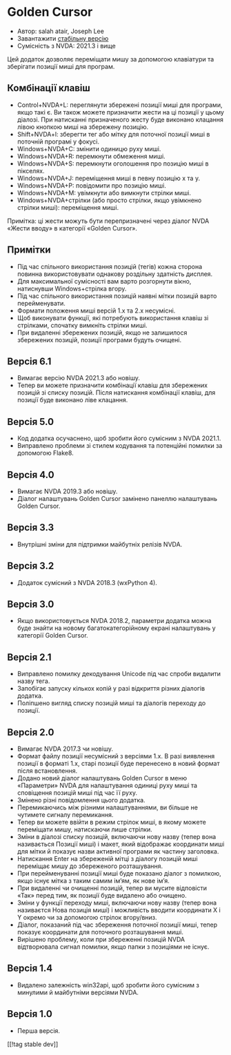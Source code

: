 # Golden Cursor #

* Автор: salah atair, Joseph Lee
* Завантажити [стабільну версію][1]
* Сумісність з NVDA: 2021.3 і вище

Цей додаток дозволяє переміщати мишу за допомогою клавіатури та зберігати
позиції миші для програм.

## Комбінації клавіш

* Control+NVDA+L: переглянути збережені позиції миші для програми, якщо такі
  є. Ви також можете призначити жести на ці позиції у цьому діалозі. При
  натисканні призначеного жесту буде виконано клацання лівою кнопкою миші на
  збережену позицію.
* Shift+NVDA+l: зберегти тег або мітку для поточної позиції миші в поточній
  програмі у фокусі.
* Windows+NVDA+C: змінити одиницю руху миші.
* Windows+NVDA+R: перемкнути обмеження миші.
* Windows+NVDA+S: перемкнути оголошення про позицію миші в пікселях.
* Windows+NVDA+J: переміщення миші в певну позицію x та y.
* Windows+NVDA+P: повідомити про позицію миші.
* Windows+NVDA+M: увімкнути або вимкнути стрілки миші.
* Windows+NVDA+стрілки (або просто стрілки, якщо увімкнено стрілки миші):
  переміщення миші.

Примітка: ці жести можуть бути перепризначені через діалог NVDA «Жести
вводу» в категорії «Golden Cursor».

## Примітки

* Під час спільного використання позицій (тегів) кожна сторона повинна
  використовувати однакову роздільну здатність дисплея.
* Для максимальної сумісності вам варто розгорнути вікно, натиснувши
  Windows+стрілка вгору.
* Під час спільного використання позицій наявні мітки позицій варто
  перейменувати.
* Формати положення миші версій 1.x та 2.x несумісні.
* Щоб виконувати функції, які потребують використання клавіш зі стрілками,
  спочатку вимкніть стрілки миші.
* При видаленні збережених позицій, якщо не залишилося збережених позицій,
  позиції програми будуть очищені.

## Версія 6.1

* Вимагає версію NVDA 2021.3 або новішу.
* Тепер ви можете призначити комбінації клавіш для збережених позицій зі
  списку позицій. Після натискання комбінації клавіш, для позиції буде
  виконано ліве клацання.

## Версія 5.0

* Код додатка осучаснено, щоб зробити його сумісним з NVDA 2021.1.
* Виправлено проблеми зі стилем кодування та потенційні помилки за допомогою
  Flake8.

## Версія 4.0

* Вимагає NVDA 2019.3 або новішу.
* Діалог налаштувань Golden Cursor замінено панеллю налаштувань Golden
  Cursor.

## Версія 3.3

* Внутрішні зміни для підтримки майбутніх релізів NVDA.

## Версія 3.2

* Додаток сумісний з NVDA 2018.3 (wxPython 4).

## Версія 3.0

* Якщо використовується NVDA 2018.2, параметри додатка можна буде знайти на
  новому багатокатегорійному екрані налаштувань у категорії Golden Cursor.

## Версія 2.1

* Виправлено помилку декодування Unicode під час спроби видалити назву тега.
* Запобігає запуску кількох копій у разі відкриття різних діалогів додатка.
* Поліпшено вигляд списку позицій миші та діалогів переходу до позиції.

## Версія 2.0

* Вимагає NVDA 2017.3 чи новішу.
* Формат файлу позиції несумісний з версіями 1.x. В разі виявлення позиції в
  форматі 1.x, старі позиції буде перенесено в новий формат після
  встановлення.
* Додано новий діалог налаштувань Golden Cursor в меню «Параметри» NVDA для
  налаштування одиниці руху миші та сповіщення позицій миші під час її руху.
* Змінено різні повідомлення цього додатка.
* Перемикаючись між різними налаштуваннями, ви більше не чутимете сигналу
  перемикання.
* Тепер ви можете ввійти в режим стрілок миші, в якому можете переміщати
  мишу, натискаючи лише стрілки.
* Зміни в діалозі списку позицій, включаючи нову назву (тепер вона
  називається Позиції миші) і макет, який відображає координати миші для
  мітки й показує назви активної програми як частину заголовка.
* Натискання Enter на збереженій мітці з діалогу позицій миші переміщає мишу
  до збереженого розташування.
* При перейменуванні позиції миші буде показано діалог з помилкою, якщо
  існує мітка з таким самим ім’ям, як нове ім’я.
* При видаленні чи очищенні позицій, тепер ви мусите відповісти «Так» перед
  тим, як позиції буде видалено або очищено.
* Зміни у функції переходу миші, включаючи нову назву (тепер вона називаєтся
  Нова позиція миші) і можливість вводити координати X і Y окремо чи за
  допомогою стрілок вгору/вниз.
* Діалог, показаний під час збереження поточної позиції миші, тепер показує
  координати для поточного розташування миші.
* Вирішено проблему, коли при збереженні позицій NVDA відтворювала сигнал
  помилки, якщо папки з позиціями не існує.

## Версія 1.4

* Видалено залежність win32api, щоб зробити його сумісним з минулими й
  майбутніми версіями NVDA.

## Версія 1.0

* Перша версія.

[[!tag stable dev]]

[1]: https://addons.nvda-project.org/files/get.php?file=gc

[2]: https://addons.nvda-project.org/files/get.php?file=gc-dev
